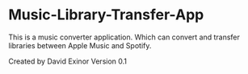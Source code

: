 # Music-Library-Transfer-App
This is a music converter application. Which can convert and transfer libraries between Apple Music and Spotify.

Created by David Exinor
Version 0.1
